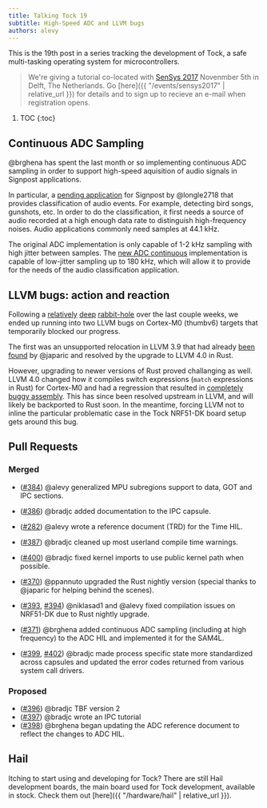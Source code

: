 ```yaml
---
title: Talking Tock 19
subtitle: High-Speed ADC and LLVM bugs
authors: alevy
---
```


This is the 19th post in a series tracking the development of Tock, a
safe multi-tasking operating system for microcontrollers.

> We're giving a tutorial co-located with [SenSys
> 2017](http://sensys.acm.org/2017) Novenmber 5th in Delft, The Netherlands.
> Go [here]({{ "/events/sensys2017" | relative_url }}) for details and to sign
> up to recieve an e-mail when registration opens.

1. TOC
{:toc}

## Continuous ADC Sampling

@brghena has spent the last month or so implementing continuous ADC sampling in
order to support high-speed aquisition of audio signals in Signpost
applications.

In particular, a [pending
application](https://github.com/lab11/signpost/pull/46) for Signpost by
@longle2718 that provides classification of audio events. For example,
detecting bird songs, gunshots, etc. In order to do the classification, it
first needs a source of audio recorded at a high enough data rate to
distinguish high-frequency noises. Audio applications commonly need samples at
44.1 kHz.

The original ADC implementation is only capable of 1-2 kHz sampling with high
jitter between samples. The [new ADC
continuous](https://github.com/helena-project/tock/blob/master/doc/reference/trd102-adc.md#3-adccontinuous)
implementation is capable of low-jitter sampling up to 180 kHz, which will
allow it to provide for the needs of the audio classification application.

## LLVM bugs: action and reaction

Following a [relatively](https://github.com/helena-project/tock/pull/367)
[deep](https://github.com/helena-project/tock/pull/369)
[rabbit-hole](https://github.com/helena-project/tock/issues/370) over the last
couple weeks, we ended up running into two LLVM bugs on Cortex-M0 (thumbv6)
targets that temporarily blocked our progress.

The first was an unsupported relocation in LLVM 3.9 that had already [been
found](https://github.com/japaric/f3/issues/42) by @japaric and resolved by the
upgrade to LLVM 4.0 in Rust.

However, upgrading to newer versions of Rust proved challanging as well. LLVM
4.0 changed how it compiles switch expressions (`match` expressions in Rust)
for Cortex-M0 and had a regression that resulted in [completely buggy
  assembly](https://github.com/rust-lang/rust/issues/42248). This has since
been resolved upstream in LLVM, and will likely be backported to Rust soon.
In the meantime, forcing LLVM not to inline the particular problematic case
in the Tock NRF51-DK board setup gets around this bug.


## Pull Requests

### Merged

  * ([#384]) @alevy generalized MPU subregions support to data, GOT and IPC sections.

  * ([#386]) @bradjc added documentation to the IPC capsule.

  * ([#282]) @alevy wrote a reference document (TRD) for the Time HIL.

  * ([#387]) @bradjc cleaned up most userland compile time warnings.

  * ([#400]) @bradjc fixed kernel imports to use public kernel path when possible.

  * ([#370]) @ppannuto upgraded the Rust nightly version (special thanks to
    @japaric for helping behind the scenes).

  * ([#393], [#394]) @niklasad1 and @alevy fixed compilation issues on NRF51-DK due to Rust nightly upgrade.

  * ([#371]) @brghena added continuous ADC sampling (including at high frequency)
    to the ADC HIL and implemented it for the SAM4L.

  * ([#399], [#402]) @bradjc made process specific state more standardized across
    capsules and updated the error codes returned from various system call
    drivers.

### Proposed

  * ([#396]) @bradjc TBF version 2
  * ([#397]) @bradjc wrote an IPC tutorial
  * ([#398]) @brghena began updating the ADC reference document to reflect the changes to ADC HIL.

## Hail

Itching to start using and developing for Tock? There are still Hail
development boards, the main board used for Tock development, available in
stock. Check them out [here]({{ "/hardware/hail" | relative_url }}).

[#282]: https://github.com/helena-project/tock/pull/282
[#370]: https://github.com/helena-project/tock/pull/370
[#371]: https://github.com/helena-project/tock/pull/371
[#382]: https://github.com/helena-project/tock/pull/382
[#384]: https://github.com/helena-project/tock/pull/384
[#386]: https://github.com/helena-project/tock/pull/386
[#387]: https://github.com/helena-project/tock/pull/387
[#393]: https://github.com/helena-project/tock/pull/393
[#394]: https://github.com/helena-project/tock/pull/394
[#396]: https://github.com/helena-project/tock/pull/396
[#397]: https://github.com/helena-project/tock/pull/397
[#398]: https://github.com/helena-project/tock/pull/398
[#399]: https://github.com/helena-project/tock/pull/399
[#400]: https://github.com/helena-project/tock/pull/400
[#402]: https://github.com/helena-project/tock/pull/400
